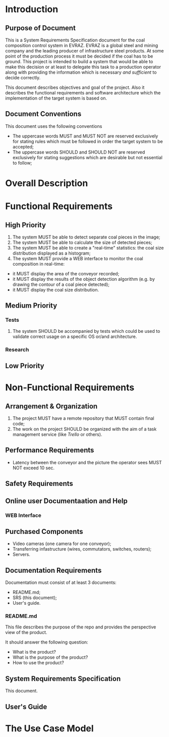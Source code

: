 # Introduction

## Purpose of Document

This is a System Requirements Specification document for the coal composition control system in EVRAZ. EVRAZ is a global steel
and mining company and the leading producer of infrastructure steel products. At some point of the production process it must be
decided if the coal has to be ground. This project is intended to build a system that would be able to make this decision or at
least to delegate this task to a production operator along with providing the information which is necessary _and
sufficient_ to decide correctly.

This document describes objectives and goal of the project. Also it describes the functional requirements
 and software architecture which the implementation of the target system is based on.

## Document Conventions

This document uses the following conventions

- The uppercase words MUST and MUST NOT are reserved exclusively for stating rules which must be followed in order the target
system to be accepted;
- The uppercase words SHOULD and SHOULD NOT are reserved exclusively for stating suggestions which are desirable but not essential
to follow;

# Overall Description

# Functional Requirements

## High Priority

1. The system MUST be able to detect separate coal pieces in the image;
2. The system MUST be able to calculate the size of detected pieces;
3. The system MUST be able to create a "real-time" statistics: the coal size distribution displayed as a histogram;
4. The system MUST provide a WEB interface to monitor the coal composition in real-time:
 - it MUST display the area of the conveyor recorded;
 - it MUST display the results of the object detection algorithm (e.g. by drawing the contour of a coal piece detected);
 - it MUST display the coal size distribution.

## Medium Priority

### Tests

1. The system SHOULD be accompanied by tests which could be used to validate correct usage on a specific
OS or/and architecture.

### Research

## Low Priority

# Non-Functional Requirements

## Arrangement & Organization

1. The project MUST have a remote repository that MUST contain final code;
2. The work on the project SHOULD be organized with the aim of a task management service (like _Trello_ or others).

## Performance Requirements

- Latency between the conveyor and the picture the operator sees MUST NOT exceed 10 sec.

## Safety Requirements

## Online user Documentaation and Help

### WEB Interface

## Purchased Components

- Video cameras (one camera for one conveyor);
- Transferring infastructure (wires, commutators, switches, routers);
- Servers.

## Documentation Requirements

Documentation must consist of at least 3 documents:

- README.md;
- SRS (this document);
- User's guide.

### README.md

This file describes the purpose of the repo and provides the perspective view of the product.

It should answer the following question:

- What is the product?
- What is the purpose of the product?
- How to use the product?

## System Requirements Specification

This document.

## User's Guide

# The Use Case Model

